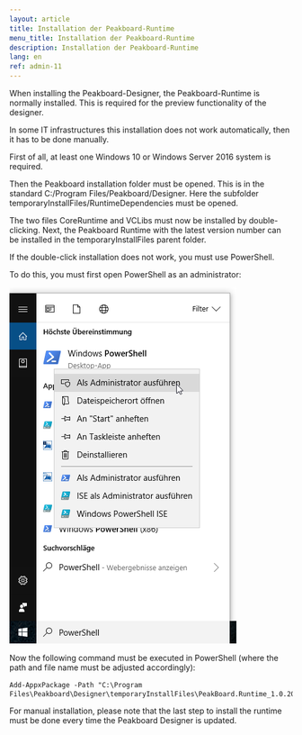 ```yaml
---
layout: article
title: Installation der Peakboard-Runtime
menu_title: Installation der Peakboard-Runtime
description: Installation der Peakboard-Runtime
lang: en
ref: admin-11
---
```


When installing the Peakboard-Designer, the Peakboard-Runtime is normally installed.
This is required for the preview functionality of the designer.

In some IT infrastructures this installation does not work automatically, then it has to be done manually.

First of all, at least one Windows 10 or Windows Server 2016 system is required.

Then the Peakboard installation folder must be opened. This is in the standard C:/Program Files/Peakboard/Designer.
Here the subfolder temporaryInstallFiles/RuntimeDependencies must be opened.

The two files CoreRuntime and VCLibs must now be installed by double-clicking.
Next, the Peakboard Runtime with the latest version number can be installed in the temporaryInstallFiles parent folder.

If the double-click installation does not work, you must use PowerShell.

To do this, you must first open PowerShell as an administrator:

![image_1](/assets/images/admin/install-runtime/install-runtime_01.png)

Now the following command must be executed in PowerShell (where the path and file name must be adjusted accordingly):

```
Add-AppxPackage -Path "C:\Program Files\Peakboard\Designer\temporaryInstallFiles\PeakBoard.Runtime_1.0.20.7_x86_Preview.appx"
```


For manual installation, please note that the last step to install the runtime must be done every time the Peakboard Designer is updated.
